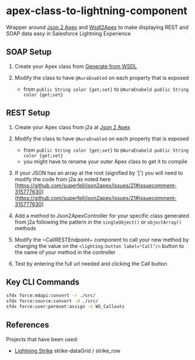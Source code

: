 # apex-class-to-lightning-component

Wrapper around [Json 2 Apex](https://json2apex.herokuapp.com) and [Wsdl2Apex](https://github.com/forcedotcom/WSDL2Apex) to make displaying REST and SOAP data easy in Salesforce Lightning Experience

## SOAP Setup

1. Create your Apex class from [Generate from WSDL](https://developer.salesforce.com/docs/atlas.en-us.apexcode.meta/apexcode/apex_callouts_wsdl2apex.htm)

1. Modify the class to have `@AuraEnabled` on each property that is exposed
    * from `public String color {get;set}` to `@AuraEnabeld public String color {get;set}`

## REST Setup

1. Create your Apex class from j2a at [Json 2 Apex](https://json2apex.herokuapp.com)

1. Modify the class to have `@AuraEnabled` on each property that is exposed
    * from `public String color {get;set}` to `@AuraEnabeld public String color {get;set}`
    * you might have to rename your outer Apex class to get it to compile

1. If your JSON has an array at the root (signified by '[') you will need to modify the code from j2a as noted here [https://github.com/superfell/json2apex/issues/21#issuecomment-315777630](https://github.com/superfell/json2apex/issues/21#issuecomment-315777630)

1. Add a method to Json2ApexController for your specific class generated from j2a following the pattern in the `singleObject()` or `objectArray()` methods

1. Modify the ~CallRESTEndpoint~ component to call your new method by changing the value on the `<lighting:button label="Call"/>` button to the name of your method in the controller

1. Test by entering the full url needed and clicking the Call button

## Key CLI Commands

```sh
sfdx force:mdapi:convert -r ./src/
sfdx force:source:convert -d ./src/
sfdx force:user:permset:assign -n WS_Callouts
```

## References

Projects that have been used:

* [Lightning Strike](https://github.com/appiphony/Strike-Components) strike-dataGrid / strike_row
